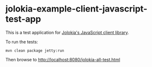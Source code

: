 # jolokia-example-client-javascript-test-app

This is a test application for [Jolokia's JavaScript client library](../../client/javascript/).

To run the tests:

```console
mvn clean package jetty:run
```

Then browse to <http://localhost:8080/jolokia-all-test.html>
